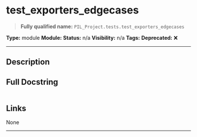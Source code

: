# test_exporters_edgecases
> **Fully qualified name:** `PIL_Project.tests.test_exporters_edgecases`

**Type:** module
**Module:** 
**Status:** n/a
**Visibility:** n/a
**Tags:** 
**Deprecated:** ❌

---

## Description


## Full Docstring
```

```

## Links
None

---
